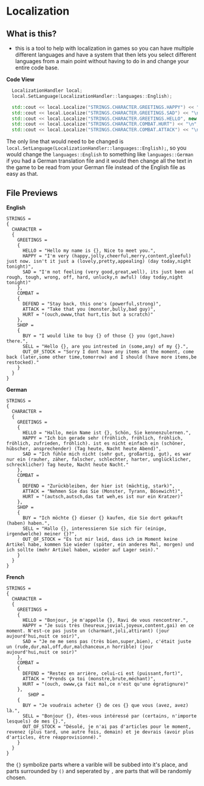 # Localization

## What is this?
- this is a tool to help with localization in games so you can have multiple different languages and have a system that then lets you select different languages from a main point without having to do in and change your entire code base.


**Code View**
```cpp
  LocalizationHandler local;
  local.SetLanguage(LocalizationHandler::languages::English);

  std::cout << local.Localize("STRINGS.CHARACTER.GREETINGS.HAPPY") << "\n";
  std::cout << local.Localize("STRINGS.CHARACTER.GREETINGS.SAD") << "\n";
  std::cout << local.Localize("STRINGS.CHARACTER.GREETINGS.HELLO", new std::string[]{ "John" }) << "\n";
  std::cout << local.Localize("STRINGS.CHARACTER.COMBAT.HURT") << "\n";
  std::cout << local.Localize("STRINGS.CHARACTER.COMBAT.ATTACK") << "\n\n";
```

The only line that would need to be changed is `local.SetLanguage(LocalizationHandler::languages::English);`, so you would change the `languages::English` to something like `languages::German` if you had a German translation file and it would then change all the text in the game to be read from your German file instead of the English file as easy as that.


## File Previews

**English**
```
STRINGS =
{
  CHARACTER = 
  {
    GREETINGS = 
    {
      HELLO = "Hello my name is {}, Nice to meet you.",
      HAPPY = "I'm very (happy,jolly,cheerful,merry,content,gleeful) just now. isn't it just a (lovely,pretty,appealing) (day today,night tonight)",
      SAD = "I'm not feeling (very good,great,well), its just been a( rough, tough, wrong, off, hard, unlucky,n awful) (day today,night tonight)"
    },
    COMBAT = 
    {
      DEFEND = "Stay back, this one's (powerful,strong)",
      ATTACK = "Take that you (monster,bully,bad guy)",
      HURT = "(ouch,owww,that hurt,tis but a scratch)"
    },
    SHOP =
    {
      BUY = "I would like to buy {} of those {} you (got,have) there.",
      SELL = "Hello {}, are you intrested in (some,any) of my {}.",
      OUT_OF_STOCK = "Sorry I dont have any items at the moment, come back (later,some other time,tomorrow) and I should (have more items,be restocked)."
    }
  }
}
```

**German**
```
STRINGS =
{
  CHARACTER = 
  {
    GREETINGS = 
    {
      HELLO = "Hallo, mein Name ist {}, Schön, Sie kennenzulernen.",
      HAPPY = "Ich bin gerade sehr (fröhlich, fröhlich, fröhlich, fröhlich, zufrieden, fröhlich). ist es nicht einfach ein (schöner, hübscher, ansprechender) (Tag heute, Nacht heute Abend)",
      SAD = "Ich fühle mich nicht (sehr gut, großartig, gut), es war nur ein (rauher, zäher, falscher, schlechter, harter, unglücklicher, schrecklicher) Tag heute, Nacht heute Nacht."
    },
    COMBAT = 
    {
      DEFEND = "Zurückbleiben, der hier ist (mächtig, stark)",
      ATTACK = "Nehmen Sie das Sie (Monster, Tyrann, Bösewicht)",
      HURT = "(autsch,autsch,das tat weh,es ist nur ein Kratzer)"
    },
    SHOP =
    {
      BUY = "Ich möchte {} dieser {} kaufen, die Sie dort gekauft (haben) haben.",
      SELL = "Hallo {}, interessieren Sie sich für (einige, irgendwelche) meiner {}?",
      OUT_OF_STOCK = "Es tut mir leid, dass ich im Moment keine Artikel habe, kommen Sie wieder (später, ein anderes Mal, morgen) und ich sollte (mehr Artikel haben, wieder auf Lager sein)."
    }
  }
}
```

**French**
```
STRINGS =
{
  CHARACTER = 
  {
    GREETINGS = 
    {
      HELLO = "Bonjour, je m'appelle {}, Ravi de vous rencontrer.",
      HAPPY = "Je suis très (heureux,jovial,joyeux,content,gai) en ce moment. N'est-ce pas juste un (charmant,joli,attirant) (jour aujourd'hui,nuit ce soir)",
      SAD = "Je ne me sens pas (très bien,super,bien), c'était juste un (rude,dur,mal,off,dur,malchanceux,n horrible) (jour aujourd'hui,nuit ce soir)"
    },
    COMBAT = 
    {
      DEFEND = "Restez en arrière, celui-ci est (puissant,fort)",
      ATTACK = "Prends ça toi (monstre,brute,méchant)",
      HURT = "(ouch, owww,ça fait mal,ce n'est qu'une égratignure)"
    },
		SHOP =
    {
      BUY = "Je voudrais acheter {} de ces {} que vous (avez, avez) là.",
      SELL = "Bonjour {}, êtes-vous intéressé par (certains, n'importe lesquels) de mes {}.",
      OUT_OF_STOCK = "Désolé, je n'ai pas d'articles pour le moment, revenez (plus tard, une autre fois, demain) et je devrais (avoir plus d'articles, être réapprovisionné)."
    }
  }
}
```

the `{}` symbolize parts where a varible will be subbed into it's place, and parts surrounded by `()` and seperated by `,` are parts that will be randomly chosen.
